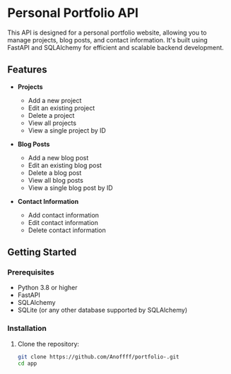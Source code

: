 # Personal Portfolio API

This API is designed for a personal portfolio website, allowing you to manage projects, blog posts, and contact information. It's built using FastAPI and SQLAlchemy for efficient and scalable backend development.

## Features

- **Projects**
  - Add a new project
  - Edit an existing project
  - Delete a project
  - View all projects
  - View a single project by ID

- **Blog Posts**
  - Add a new blog post
  - Edit an existing blog post
  - Delete a blog post
  - View all blog posts
  - View a single blog post by ID

- **Contact Information**
  - Add contact information
  - Edit contact information
  - Delete contact information

## Getting Started

### Prerequisites

- Python 3.8 or higher
- FastAPI
- SQLAlchemy
- SQLite (or any other database supported by SQLAlchemy)

### Installation

1. Clone the repository:

   ```bash
   git clone https://github.com/Anoffff/portfolio-.git
   cd app
   
